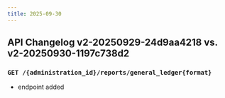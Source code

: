 ```yaml
---
title: 2025-09-30
---
```



## API Changelog v2-20250929-24d9aa4218 vs. v2-20250930-1197c738d2

### `GET /{administration_id}/reports/general_ledger{format}`
-  endpoint added
